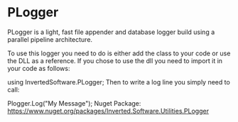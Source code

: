 # PLogger
PLogger is a light, fast file appender and database logger build using a parallel pipeline architecture.

To use this logger you need to do is either add the class to your code or use the DLL as a reference. If you chose to use the dll you need to import it in your code as follows: 

using InvertedSoftware.PLogger;
Then to write a log line you simply need to call:

Plogger.Log("My Message");
Nuget Package: https://www.nuget.org/packages/Inverted.Software.Utilities.PLogger
